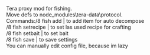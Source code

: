 Tera proxy mod for fishing.<br>
Move defs to node_modules\tera-data\protocol.<br>
Commands:/8 fish add <link> | to add item for auto decompose<br>
/8 fish setrecipe | to set las used recipe for crafting<br>
/8 fish setbait <link> | to set bait <br>
/8 fish save  | to save settings <br>
You can manually edit config file, because im lazy<br>